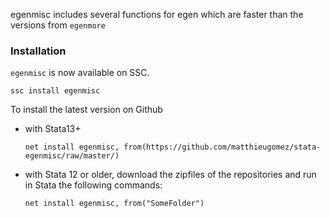 egenmisc includes several functions for egen which are faster than the versions from `egenmore`


### Installation
`egenmisc` is now available on SSC. 

```
ssc install egenmisc
```

To install the latest version  on Github 
- with Stata13+
	```
	net install egenmisc, from(https://github.com/matthieugomez/stata-egenmisc/raw/master/)
	```

- with Stata 12 or older, download the zipfiles of the repositories and run in Stata the following commands:
	```
	net install egenmisc, from("SomeFolder")
	```